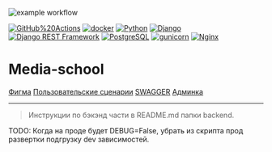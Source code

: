 ![example workflow](https://github.com/viva-lavita/media_school/actions/workflows/deploy.yml/badge.svg)

[![GitHub%20Actions](https://img.shields.io/badge/-GitHub%20Actions-464646?style=flat-square&logo=GitHub%20actions)](https://github.com/features/actions)
[![docker](https://img.shields.io/badge/-Docker-464646?style=flat-square&logo=docker)](https://www.docker.com)
[![Python](https://img.shields.io/badge/-Python-464646?style=flat-square&logo=Python)](https://www.python.org)
[![Django](https://img.shields.io/badge/-Django-464646?style=flat-square&logo=Django)](https://www.djangoproject.com/)
[![Django REST Framework](https://img.shields.io/badge/-Django%20REST%20Framework-464646?style=flat-square&logo=Django%20REST%20Framework)](https://www.django-rest-framework.org)
[![PostgreSQL](https://img.shields.io/badge/-PostgreSQL-464646?style=flat-square&logo=PostgreSQL)](https://www.postgresql.org)
[![gunicorn](https://img.shields.io/badge/-gunicorn-464646?style=flat-square&logo=gunicorn)](https://gunicorn.org)
[![Nginx](https://img.shields.io/badge/-NGINX-464646?style=flat-square&logo=NGINX)](https://nginx.org/ru)

# Media-school

[Фигма](https://www.figma.com/design/cgUGIUQFn782UyudkmnjHX/Проект-Медиашкола?node-id=5564-7679&t=QTzeWHPmXbpN2Wyd-0)
[Пользовательские сценарии](https://docs.google.com/document/d/14oRt8ksrGBqYW9jXylPTeX087ZLOKZ_G/edit?usp=sharing&ouid=113258523271573882026&rtpof=true&sd=true)
[SWAGGER](http://217.114.11.243/swagger/)
[Админка](http://217.114.11.243/admin/)

---

>Инструкции по бэкэнд части в README.md папки backend.

TODO: Когда на проде будет DEBUG=False, убрать из скрипта прод развертки подгрузку dev зависимостей.
